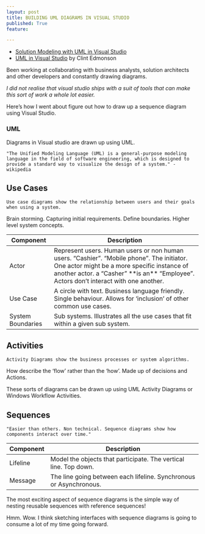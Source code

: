 ```yaml
---
layout: post
title: BUILDING UML DIAGRAMS IN VISUAL STUDIO
published: True
feature: 

---
```


*   [Solution Modeling with UML in Visual Studio](http://pluralsight.com/training/courses/TableOfContents?courseName=vs2010-uml&highlight=richard-seroter_vs2010-uml-module1*10,11#vs2010-uml-module1)
*   [UML in Visual Studio](http://channel9.msdn.com/Niners/clinted) by Clint Edmonson

Been working at collaborating with business analysts, solution architects and other developers and constantly drawing diagrams.

_I did not realise that visual studio ships with a suit of tools that can make this sort of work a whole lot easier._

Here’s how I went about figure out how to draw up a sequence diagram using Visual Studio.

### UML

Diagrams in Visual studio are drawn up using UML.

    "The Unified Modeling Language (UML) is a general-purpose modeling language in the field of software engineering, which is designed to provide a standard way to visualize the design of a system." -wikipedia

## Use Cases

    Use case diagrams show the relationship between users and their goals when using a system.

Brain storming. Capturing initial requirements. Define boundaries. Higher level system concepts.

<table>

<thead>

<tr>

<th>Component</th>

<th>Description</th>

</tr>

</thead>

<tbody>

<tr>

<td>Actor</td>

<td>Represent users. Human users or non human users. “Cashier”. “Mobile phone”. The initiator. One actor might be a more specific instance of another actor. a “Casher” **is an** “Employee”. Actors don’t interact with one another.</td>

</tr>

<tr>

<td>Use Case</td>

<td>A circle with text. Business language friendly. Single behaviour. Allows for ‘inclusion’ of other common use cases.</td>

</tr>

<tr>

<td>System Boundaries</td>

<td>Sub systems. Illustrates all the use cases that fit within a given sub system.</td>

</tr>

</tbody>

</table>

## Activities

    Activity Diagrams show the business processes or system algorithms.

How describe the ‘flow’ rather than the ‘how’. Made up of decisions and Actions.

These sorts of diagrams can be drawn up using UML Activity Diagrams or Windows Workflow Activities.

## Sequences

    "Easier than others. Non technical. Sequence diagrams show how components interact over time."

<table>

<thead>

<tr>

<th>Component</th>

<th>Description</th>

</tr>

</thead>

<tbody>

<tr>

<td>Lifeline</td>

<td>Model the objects that participate. The vertical line. Top down.</td>

</tr>

<tr>

<td>Message</td>

<td>The line going between each lifeline. Synchronous or Asynchronous.</td>

</tr>

</tbody>

</table>

The most exciting aspect of sequence diagrams is the simple way of nesting reusable sequences with reference sequences!

Hmm. Wow. I think sketching interfaces with sequence diagrams is going to consume a lot of my time going forward.